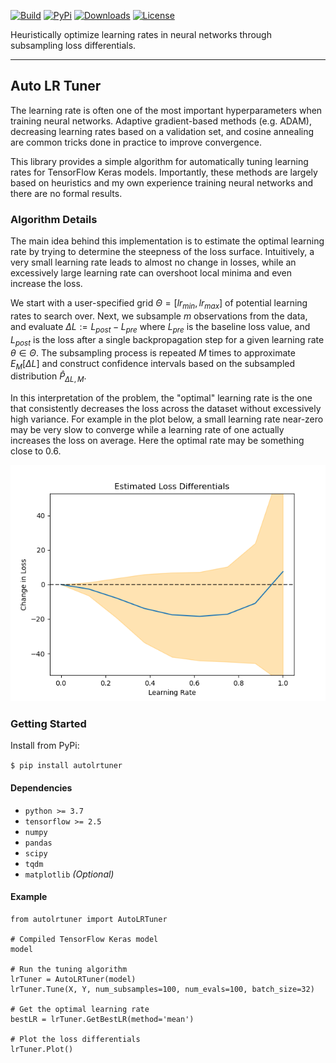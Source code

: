 [![Build](https://img.shields.io/github/actions/workflow/status/adamvvu/autolrtuner/autolrtuner_tests.yml?style=for-the-badge)](https://github.com/adamvvu/autolrtuner/actions/workflows/autolrtuner_tests.yml)
[![PyPi](https://img.shields.io/pypi/v/autolrtuner?style=for-the-badge)](https://pypi.org/project/autolrtuner/)
[![Downloads](https://img.shields.io/pypi/dm/autolrtuner?style=for-the-badge)](https://pypi.org/project/autolrtuner/)
[![License](https://img.shields.io/badge/license-MIT-green?style=for-the-badge)](https://github.com/adamvvu/autolrtuner/blob/master/LICENSE)

Heuristically optimize learning rates in neural networks through subsampling loss differentials.

---

## Auto LR Tuner

The learning rate is often one of the most important hyperparameters when training neural networks. Adaptive gradient-based methods (e.g. ADAM), decreasing learning rates based on a validation set, and cosine annealing are common tricks done in practice to improve convergence.

This library provides a simple algorithm for automatically tuning learning rates for TensorFlow Keras models. Importantly, these methods are largely based on heuristics and my own experience training neural networks and there are no formal results.

### Algorithm Details

The main idea behind this implementation is to estimate the optimal learning rate by trying to determine the steepness of the loss surface. Intuitively, a very small learning rate leads to almost no change in losses, while an excessively large learning rate can overshoot local minima and even increase the loss.

We start with a user-specified grid $\Theta = [lr_{min}, lr_{max}]$ of potential learning rates to search over. Next, we subsample $m$ observations from the data, and evaluate $\Delta L := L_{post} - L_{pre}$ where $L_{pre}$ is the baseline loss value, and $L_{post}$ is the loss after a single backpropagation step for a given learning rate $\theta \in \Theta$. The subsampling process is repeated $M$ times to approximate $E_{M}[\Delta L]$ and construct confidence intervals based on the subsampled distribution $\hat{P}_{\Delta L, M}$.

In this interpretation of the problem, the "optimal" learning rate is the one that consistently decreases the loss across the dataset without excessively high variance. For example in the plot below, a small learning rate near-zero may be very slow to converge while a learning rate of one actually increases the loss on average. Here the optimal rate may be something close to 0.6. 

![Plot](assets/losses.png)

### Getting Started

Install from PyPi:

`$ pip install autolrtuner`

#### Dependencies

- `python >= 3.7`
- `tensorflow >= 2.5`
- `numpy`
- `pandas`
- `scipy`
- `tqdm`
- `matplotlib` *(Optional)*

#### Example

```
from autolrtuner import AutoLRTuner

# Compiled TensorFlow Keras model
model 

# Run the tuning algorithm
lrTuner = AutoLRTuner(model)
lrTuner.Tune(X, Y, num_subsamples=100, num_evals=100, batch_size=32)

# Get the optimal learning rate
bestLR = lrTuner.GetBestLR(method='mean')

# Plot the loss differentials
lrTuner.Plot()
```